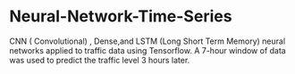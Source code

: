 # Neural-Network-Time-Series
CNN ( Convolutional) , Dense,and LSTM (Long Short Term Memory) neural networks applied to traffic data using Tensorflow. 
A 7-hour window of data was used to predict the traffic level 3 hours later.
